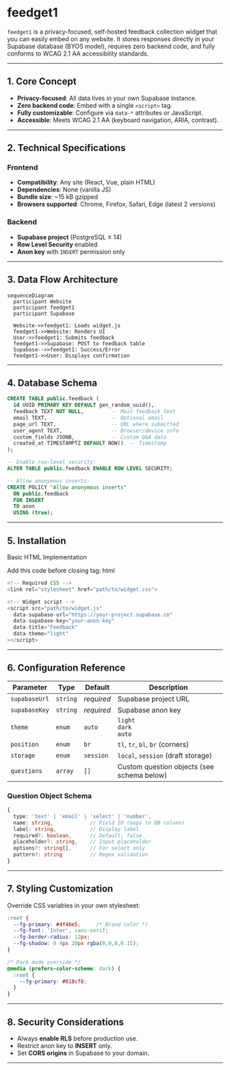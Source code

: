 # feedget1

`feedget1` is a privacy-focused, self-hosted feedback collection widget that you can easily embed on any website. It stores responses directly in your Supabase database (BYOS model), requires zero backend code, and fully conforms to WCAG 2.1 AA accessibility standards.

---

## 1. Core Concept

* **Privacy-focused**: All data lives in your own Supabase instance.
* **Zero backend code**: Embed with a single `<script>` tag.
* **Fully customizable**: Configure via `data-*` attributes or JavaScript.
* **Accessible**: Meets WCAG 2.1 AA (keyboard navigation, ARIA, contrast).

---

## 2. Technical Specifications

### Frontend

* **Compatibility**: Any site (React, Vue, plain HTML)
* **Dependencies**: None (vanilla JS)
* **Bundle size**: \~15 kB gzipped
* **Browsers supported**: Chrome, Firefox, Safari, Edge (latest 2 versions)

### Backend

* **Supabase project** (PostgreSQL ≥ 14)
* **Row Level Security** enabled
* **Anon key** with `INSERT` permission only

---

## 3. Data Flow Architecture

```mermaid
sequenceDiagram
  participant Website
  participant feedget1
  participant Supabase

  Website->>feedget1: Loads widget.js
  feedget1->>Website: Renders UI
  User->>feedget1: Submits feedback
  feedget1->>Supabase: POST to feedback table
  Supabase-->>feedget1: Success/Error
  feedget1->>User: Displays confirmation
```

---

## 4. Database Schema

```sql
CREATE TABLE public.feedback (
  id UUID PRIMARY KEY DEFAULT gen_random_uuid(),
  feedback TEXT NOT NULL,         -- Main feedback text
  email TEXT,                     -- Optional email
  page_url TEXT,                  -- URL where submitted
  user_agent TEXT,                -- Browser/device info
  custom_fields JSONB,            -- Custom Q&A data
  created_at TIMESTAMPTZ DEFAULT NOW()  -- Timestamp
);

-- Enable row-level security:
ALTER TABLE public.feedback ENABLE ROW LEVEL SECURITY;

-- Allow anonymous inserts:
CREATE POLICY "Allow anonymous inserts"
  ON public.feedback
  FOR INSERT
  TO anon
  USING (true);
```

---

## 5. Installation
Basic HTML Implementation

Add this code before closing </body> tag:
html
```javascript
<!-- Required CSS -->
<link rel="stylesheet" href="path/to/widget.css">

<!-- Widget script -->
<script src="path/to/widget.js" 
  data-supabase-url="https://your-project.supabase.co"
  data-supabase-key="your-anon-key"
  data-title="Feedback"
  data-theme="light"
></script>
```
---

## 6. Configuration Reference

| Parameter     | Type     | Default    | Description                                |
| ------------- | -------- | ---------- | ------------------------------------------ |
| `supabaseUrl` | `string` | *required* | Supabase project URL                       |
| `supabaseKey` | `string` | *required* | Supabase anon key                          |
| `theme`       | `enum`   | `auto`     | `light`<br>`dark`<br>`auto`                |
| `position`    | `enum`   | `br`       | `tl`, `tr`, `bl`, `br` (corners)           |
| `storage`     | `enum`   | `session`  | `local`, `session` (draft storage)         |
| `questions`   | `array`  | `[]`       | Custom question objects (see schema below) |

### Question Object Schema

```typescript
{
  type: 'text' | 'email' | 'select' | 'number',
  name: string,            // Field ID (maps to DB column)
  label: string,           // Display label
  required?: boolean,      // Default: false
  placeholder?: string,    // Input placeholder
  options?: string[],      // For select only
  pattern?: string         // Regex validation
}
```

---

## 7. Styling Customization

Override CSS variables in your own stylesheet:

```css
:root {
  --fg-primary: #4f46e5;     /* Brand color */
  --fg-font: 'Inter', sans-serif;
  --fg-border-radius: 12px;
  --fg-shadow: 0 4px 20px rgba(0,0,0,0.15);
}

/* Dark mode override */
@media (prefers-color-scheme: dark) {
  :root {
    --fg-primary: #818cf8;
  }
}
```

---

## 8. Security Considerations

* Always **enable RLS** before production use.
* Restrict anon key to **INSERT** only.
* Set **CORS origins** in Supabase to your domain.

---
